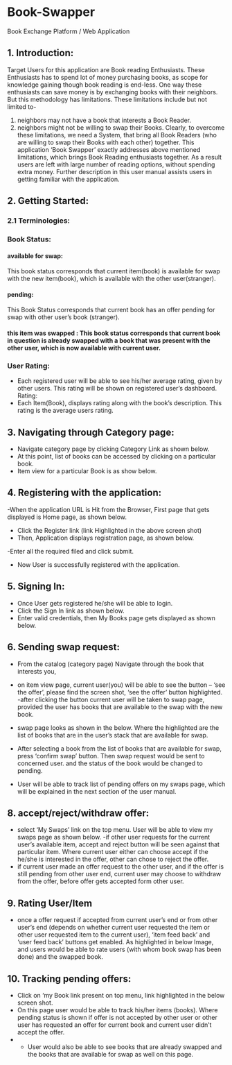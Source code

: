 # Book-Swapper
Book Exchange Platform / Web Application
## 1. Introduction:
Target Users for this application are Book reading Enthusiasts. These Enthusiasts has to spend lot of money purchasing books, as scope for knowledge gaining though book reading is end-less. One way these enthusiasts can save money is by exchanging books with their neighbors. But this methodology has limitations. These limitations include but not limited to-
1) neighbors may not have a book that interests a Book Reader.
2) neighbors might not be willing to swap their Books.
Clearly, to overcome these limitations, we need a System, that bring all Book Readers (who are willing to swap their Books with each other) together.
This application ‘Book Swapper’ exactly addresses above mentioned limitations, which brings Book Reading enthusiasts together. As a result users are left with large number of reading options, without spending extra money.
Further description in this user manual assists users in getting familiar with the application.

## 2. Getting Started:
### 2.1 Terminologies:
### Book Status:
####  available for swap: 
This book status corresponds that current item(book) is available for swap with the new item(book), which is available with the other user(stranger).
#### pending: 
This Book Status corresponds that current book has an offer pending for swap with other user’s book (stranger).
#### this item was swapped : This book status corresponds that current book in question is already swapped with a book that was present with the other user, which is now available with current user.
### User Rating:
- Each registered user will be able to see his/her average rating, given by other users. This rating will be shown on registered user’s dashboard.
Rating:
- Each Item(Book), displays rating along with the book’s description. This rating is the average users rating.

## 3. Navigating through Category page:
- Navigate category page by clicking Category Link as shown below.
- At this point, list of books can be accessed by clicking on a particular book.
- Item view for a particular Book is as show below.

## 4. Registering with the application:
-When the application URL is Hit from the Browser, First page that gets displayed is Home page, as shown below.
- Click the Register link (link Highlighted in the above screen shot)
- Then, Application displays registration page, as shown below.

-Enter all the required filed and click submit.
- Now User is successfully registered with the application.

## 5. Signing In:
- Once User gets registered he/she will be able to login.
- Click the Sign In link as shown below.
- Enter valid credentials, then My Books page gets displayed as shown below.

## 6. Sending swap request:
- From the catalog (category page) Navigate through the book that interests you,
- on item view page, current user(you) will be able to see the button – ‘see the offer’, please find the screen shot, ‘see the offer’ button highlighted.
-after clicking the button current user will be taken to swap page, provided the user has books that are available to the swap with the new book.
- swap page looks as shown in the below. Where the highlighted are the list of books that are in the user’s stack that are available for swap.

- After selecting a book from the list of books that are available for swap, press ‘confirm swap’ button. Then swap request would be sent to concerned user. and the status of the book would be changed to pending.
- User will be able to track list of pending offers on my swaps page, which will be explained in the next section of the user manual.

## 8. accept/reject/withdraw offer:
- select ‘My Swaps’ link on the top menu. User will be able to view my swaps page as shown below.
-if other user requests for the current user’s available item, accept and reject button will be seen against that particular item. Where current user either can choose accept if the he/she is interested in the offer, other can chose to reject the offer.
- if current user made an offer request to the other user, and if the offer is still pending from other user end, current user may choose to withdraw from the offer, before offer gets accepted form other user.

## 9. Rating User/Item
- once a offer request if accepted from current user’s end or from other user’s end (depends on whether current user requested the item or other user requested item to the current user), ‘item feed back’ and ‘user feed back’ buttons get enabled. As highlighted in below Image, and users would be able to rate users (with whom book swap has been done) and the swapped book.

## 10. Tracking pending offers:
- Click on ‘my Book link present on top menu, link highlighted in the below screen shot.
- On this page user would be able to track his/her items (books). Where pending status is shown if offer is not accepted by other user or other user has requested an offer for current book and current user didn’t accept the offer.
- - User would also be able to see books that are already swapped and the books that are available for swap as well on this page.
